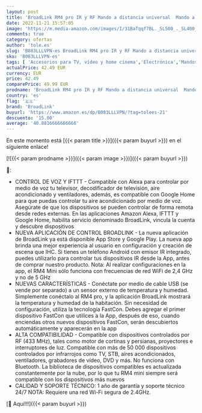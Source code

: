 ```yaml
---
layout: post
title: 'BroadLink RM4 pro IR y RF Mando a distancia universal  Mando a distancia WiFi para el hogar inteligente y dispositivos de entretenimiento - Para TV  STB  AC  motor de cortina - Compatible con Alexa'
date: 2022-11-21 15:57:05
image: 'https://m.media-amazon.com/images/I/31BaTqqf7BL._SL500_._SL400_.jpg'
comments: true
category: ofertas
author: 'tole.es'
slug: 'B083LLLVPN-es BroadLink RM4 pro IR y RF Mando a distancia universal...'
sku: 'B083LLLVPN-es'
tags: [ 'Accesorios para TV, vídeo y home cinema','Electrónica','Mandos a distancia','TV, vídeo y home cinema','alexa','broadlink','🇪🇸', ]
actualPrice: 42.49 EUR
currency: EUR
price: 42.49
comparePrice: 49.99 EUR
prodname: 'BroadLink RM4 pro IR y RF Mando a distancia universal  Mando a distancia WiFi para el hogar inteligente y dispositivos de entretenimiento - Para TV  STB  AC  motor de cortina - Compatible con Alexa'
country: 'es'
flag: '🇪🇸'
brand: 'BroadLink'
buyurl: 'https://www.amazon.es/dp/B083LLLVPN/?tag=tolees-21'
descuento: '15.00'
average: '40.8816666666666'
---
```


En este momento está [{{< param title >}}]({{< param buyurl >}}) en el siguiente enlace!

[![{{< param prodname >}}]({{< param image >}})]({{< param buyurl >}})

🔎:

- CONTROL DE VOZ Y IFTTT - Compatible con Alexa para controlar por medio de voz tu televisor, decodificador de televisión, aire acondicionado y ventiladores, además, es compatible con Google Home para que puedas controlar tu aire acondicionado por medio de voz. Asegúrate de que los dispositivos se pueden controlar de forma remota desde redes externas. En las aplicaciones Amazon Alexa, IFTTT y Google Home, habilita servicio denominado BroadLink, vincula la cuenta y descubre dispositivos
- NUEVA APLICACIÓN DE CONTROL BROADLINK - La nueva aplicación de BroadLink ya está disponible App Store y Google Play. La nueva app brinda una mejor experiencia al usuario en configuración y creación de escena que IHC. Si tienes un teléfono Android con emisor IR integrado, puedes utilizarlo para controlar tus dispositivos IR desde la App, antes de comprar nuestro producto. Nota: Al realizar configuraciones en la app, el RM4 Mini sólo funciona con frecuencias de red WiFi de 2,4 GHz y no de 5 GHz
- NUEVAS CARACTERÍSTICAS - Conéctate por medio de cable USB (se vende por separado) a un sensor externo de temperatura y humedad. Simplemente conéctalo al RM4 pro, y la aplicación BroadLink mostrará la temperatura y humedad de la habitación. Sin necesidad de configuración, utiliza la tecnología FastCon. Debes agregar el primer dispositivo FastCon que utilices a la App, después de eso, cuando enciendas otros nuevos dispositivos FastCon, serán descubiertos automáticamente y aparecerán en la app
- ALTA COMPATIBILIDAD - Compatible con dispositivos controlados por RF (433 MHz), tales como motor de cortinas y persianas, proyectores e interruptores de luz. Compatible con más de 50 000 dispositivos controlados por infrarrojos como TV, STB, aires acondicionados, ventiladores, grabadores de vídeo, DVD y más. No funciona con Bluetooth. La biblioteca de dispositivos compatibles es actualizada constantemente por la nube, por lo que tu RM4 mini siempre será compatible con los dispositivos más nuevos
- CALIDAD Y SOPORTE TÉCNICO: 1 año de garantía y soporte técnico 24/7 NOTA: Requiere una red Wi-Fi segura de 2.4GHz.

[🛒 Aquí!!!]({{< param buyurl >}})
